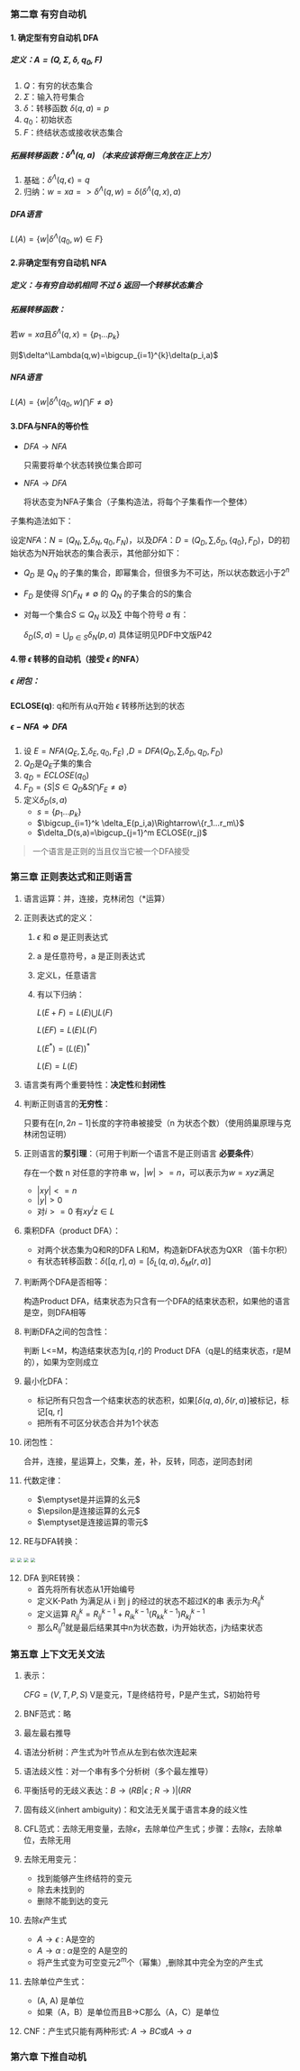### 第二章 有穷自动机

#### 1. 确定型有穷自动机 DFA

##### 定义：$A=(Q,\Sigma,\delta,q_0,F)$

1. $Q$：有穷的状态集合
2. $\Sigma$：输入符号集合
3. $\delta$：转移函数 $\delta(q,a)=p$
4. $q_0$：初始状态
5. $F$：终结状态或接收状态集合

##### 拓展转移函数：$\delta^\Lambda(q,a)$ （本来应该将倒三角放在正上方）

1. 基础：$\delta^\Lambda(q,\epsilon)=q$
2. 归纳：$w=xa=>\delta^\Lambda(q,w)=\delta(\delta^\Lambda(q,x),a)$

##### DFA语言

$L(A)=\{w|\delta^\Lambda(q_0,w)\in F\}$

#### 2.非确定型有穷自动机 NFA

##### 定义：与有穷自动机相同 不过 $\delta$ 返回一个转移状态集合

##### 拓展转移函数：

若$w=xa$且$\delta^\Lambda(q,x)=\{p_1...p_k\}$

则$\delta^\Lambda(q,w)=\bigcup_{i=1}^{k}\delta(p_i,a)$

##### NFA语言

$L(A)=\{w|\delta^\Lambda(q_0,w) \bigcap F \neq \emptyset\}$

#### 3.DFA与NFA的等价性

 - $DFA\rightarrow NFA$

   只需要将单个状态转换位集合即可

 - $NFA \rightarrow DFA$

   将状态变为NFA子集合（子集构造法，将每个子集看作一个整体）

子集构造法如下：

设定$NFA：N = (Q_N,\sum,\delta_N,q_0,F_N)$，以及$DFA：D = (Q_D,\sum,\delta_D,\{q_0\},F_D)$，D的初始状态为N开始状态的集合表示，其他部分如下：

- $Q_D$ 是 $Q_N$ 的子集的集合，即幂集合，但很多为不可达，所以状态数远小于$2^n$
- $F_D$ 是使得 $S \bigcap F_N \neq \emptyset$ 的 $Q_N$ 的子集合的S的集合

- 对每一个集合$S\subseteq Q_N$ 以及$\sum$ 中每个符号 $a$ 有：

	$\delta_D(S,a)=\bigcup_{p \in S}\delta_N(p,a)$ 具体证明见PDF中文版P42

#### 4.带 $\epsilon$ 转移的自动机（接受 $\epsilon$ 的NFA）

##### $\epsilon$ 闭包：

**ECLOSE(q)**: q和所有从q开始 $\epsilon$ 转移所达到的状态

##### $\epsilon-NFA \Rightarrow DFA$

1. 设 $E=NFA(Q_E,\sum,\delta_E,q_0,F_E)$ ,$D=DFA(Q_D,\sum,\delta_D,q_D,F_D)$
2. $Q_D$是$Q_E$子集的集合
3. $q_D=ECLOSE(q_0)$
4. $F_D=\{S|S\in Q_D \& S \bigcap F_E \neq \emptyset\}$
5. 定义$\delta_D(s,a)$
   - $s = \{p_1...p_k\}$	
   - $\bigcup_{i=1}^k \delta_E(p_i,a)\Rightarrow\{r_1...r_m\}$
   - $\delta_D(s,a)=\bigcup_{j=1}^m ECLOSE(r_j)$

> 一个语言是正则的当且仅当它被一个DFA接受

### 第三章 正则表达式和正则语言

1. 语言运算：并，连接，克林闭包（*运算）

2. 正则表达式的定义：

   1. $\epsilon$ 和 $\emptyset$ 是正则表达式

   2. a 是任意符号，a 是正则表达式

   3. 定义L，任意语言

   4. 有以下归纳：

      $L(E+F)=L(E)\bigcup L(F)$

      $L(EF)=L(E)L(F)$

      $L(E^*)=(L(E))^*$

      $L(E)=L(E)$

3. 语言类有两个重要特性：**决定性**和**封闭性**

4. 判断正则语言的**无穷性**：

   只要有在$[n,2n-1]$长度的字符串被接受（n 为状态个数）（使用鸽巢原理与克林闭包证明）

5. 正则语言的**泵引理**：（可用于判断一个语言不是正则语言 **必要条件**）

   存在一个数 n 对任意的字符串 w，$|w|>=n$，可以表示为$w=xyz$满足

   - $|xy|<=n$
   - $|y|>0$
   - 对$i>=0$ 有$xy^iz \in L$

6. 乘积DFA（product DFA）：
   - 对两个状态集为Q和R的DFA L和M，构造新DFA状态为QXR （笛卡尔积）
   - 有状态转移函数：$\delta([q,r],a)=[\delta_L(q,a),\delta_M(r,a)]$

7. 判断两个DFA是否相等：

   构造Product DFA，结束状态为只含有一个DFA的结束状态积，如果他的语言是空，则DFA相等

8. 判断DFA之间的包含性：

   判断 L<=M，构造结束状态为$[q,r]$的 Product DFA（q是L的结束状态，r是M的），如果为空则成立

9. 最小化DFA：
   - 标记所有只包含一个结束状态的状态积，如果$[\delta(q,a),\delta(r,a)]$被标记，标记[q, r]
   - 把所有不可区分状态合并为1个状态

10. 闭包性：

    合并，连接，星运算上，交集，差，补，反转，同态，逆同态封闭

11. 代数定律：

    - $\emptyset是并运算的幺元$
    - $\epsilon是连接运算的幺元$
    - $\emptyset是连接运算的零元$

12. RE与DFA转换：

<img src="./img/1.png" style="zoom:50%;" />

<img src="./img/2.png" style="zoom:50%;" />

<img src="./img/3.png" style="zoom:50%;" />

<img src="./img/4.png" style="zoom:50%;" />


12. DFA 到RE转换：
    - 首先将所有状态从1开始编号
    - 定义K-Path 为满足从 i 到 j 的经过的状态不超过K的串 表示为:$R_{ij}^k$
    - 定义运算 $R_{ij}^k=R_{ij}^{k-1}+R_{ik}^{k-1}(R_{kk}^{k-1})R_{kj}^{k-1}$
    - 那么$R_{ij}^n$就是最后结果其中n为状态数，i为开始状态，j为结束状态

### 第五章 上下文无关文法

1. 表示：

   $CFG=(V,T,P,S)$ V是变元，T是终结符号，P是产生式，S初始符号

2. BNF范式：略
3. 最左最右推导
4. 语法分析树：产生式为叶节点从左到右依次连起来
5. 语法歧义性：对一个串有多个分析树（多个最左推导）
6. 平衡括号的无歧义表达：$B\rightarrow(RB|\epsilon$ ; $R\rightarrow )|(RR$
7. 固有歧义(inhert ambiguity)：和文法无关属于语言本身的歧义性
8. CFL范式：去除无用变量，去除$\epsilon$，去除单位产生式；步骤：去除$\epsilon$，去除单位，去除无用
9. 去除无用变元：
   - 找到能够产生终结符的变元
   - 除去未找到的
   - 删除不能到达的变元

10. 去除$\epsilon$产生式
    - $A\rightarrow \epsilon$ : A是空的
    - $A\rightarrow \alpha$ : $\alpha$是空的 A是空的
    - 将产生式变为可空变元$2^m$个（幂集）,删除其中完全为空的产生式 

11. 去除单位产生式：
    - (A, A) 是单位
    - 如果（A，B）是单位而且B->C那么（A，C）是单位

12. CNF：产生式只能有两种形式: $A\rightarrow BC$或$A\rightarrow a$

### 第六章 下推自动机

